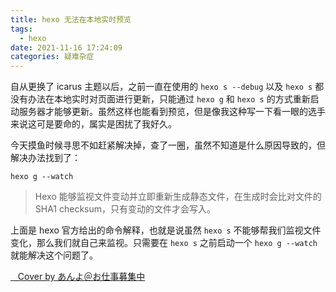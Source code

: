 ```yaml
---
title: hexo 无法在本地实时预览
tags:
  - hexo
date: 2021-11-16 17:24:09
categories: 疑难杂症
---
```


自从更换了 icarus 主题以后，之前一直在使用的 `hexo s --debug` 以及 `hexo s` 都没有办法在本地实时对页面进行更新，只能通过 `hexo g` 和 `hexo s` 的方式重新启动服务器才能够更新。虽然这样也能看到预览，但是像我这种写一下看一眼的选手来说这可是要命的，属实是困扰了我好久。

<!-- more -->

今天摸鱼时候寻思不如赶紧解决掉，查了一圈，虽然不知道是什么原因导致的，但解决办法找到了：
```
hexo g --watch
```
> Hexo 能够监视文件变动并立即重新生成静态文件，在生成时会比对文件的 SHA1 checksum，只有变动的文件才会写入。  

上面是 hexo 官方给出的命令解释，也就是说虽然 `hexo s` 不能够帮我们监视文件变化，那么我们就自己来监视。只需要在 `hexo s` 之前启动一个 `hexo g --watch` 就能解决这个问题了。

<a class="tag is-dark is-medium" href="https://www.pixiv.net/artworks/94130143" target="_blank">
<span class="icon"><i class="fas fa-camera"></i></span>&nbsp;&nbsp;
Cover by あんよ＠お仕事募集中
</a>